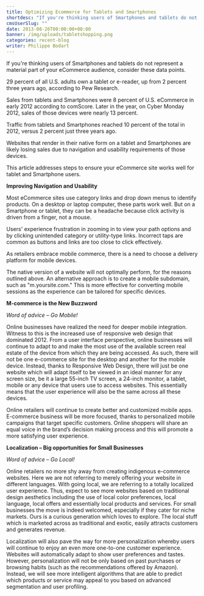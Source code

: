 ```yaml
---
title: Optimizing Ecommerce for Tablets and Smartphones
shortdesc: "If you're thinking users of Smartphones and tablets do not represent a material part of your eCommerce audience, consider these data points.  29 percent of all U.S. adults own a tablet or e-reader, up from 2 percent three years ago, according to Pew Research. "
cmsUserSlug: ""
date: 2013-08-26T00:00:00+08:00
banner: /img/uploads/tabletshopping.png
categories: recent-blog
writer: Philippe Bodart
---
```


If you're thinking users of Smartphones and tablets do not represent a material part of your eCommerce audience, consider these data points.

29 percent of all U.S. adults own a tablet or e-reader, up from 2 percent three years ago, according to Pew Research.

Sales from tablets and Smartphones were 8 percent of U.S. eCommerce in early 2012 according to comScore. Later in the year, on Cyber Monday 2012, sales of those devices were nearly 13 percent.

Traffic from tablets and Smartphones reached 10 percent of the total in 2012, versus 2 percent just three years ago.

Websites that render in their native form on a tablet and Smartphones are likely losing sales due to navigation and usability requirements of those devices.

This article addresses steps to ensure your eCommerce site works well for tablet and Smartphone users.

**Improving Navigation and Usability**

Most eCommerce sites use category links and drop down menus to identify products. On a desktop or laptop computer, these parts work well. But on a Smartphone or tablet, they can be a headache because click activity is driven from a finger, not a mouse.

Users' experience frustration in zooming in to view your path options and by clicking unintended category or utility-type links. Incorrect taps are common as buttons and links are too close to click effectively.

As retailers embrace mobile commerce, there is a need to choose a delivery platform for mobile devices.

The native version of a website will not optimally perform, for the reasons outlined above. An alternative approach is to create a mobile subdomain, such as "m.yoursite.com." This is more effective for converting mobile sessions as the experience can be tailored for specific devices.

**M-commerce is the New Buzzword**

*Word of advice – Go Mobile!*

Online businesses have realized the need for deeper mobile integration. Witness to this is the increased use of responsive web design that dominated 2012. From a user interface perspective, online businesses will continue to adapt to and make the most use of the available screen real estate of the device from which they are being accessed. As such, there will not be one e-commerce site for the desktop and another for the mobile device. Instead, thanks to Responsive Web Design, there will just be one website which will adapt itself to be viewed in an ideal manner for any screen size, be it a large 55-inch TV screen, a 24-inch monitor, a tablet, mobile or any device that users use to access websites. This essentially means that the user experience will also be the same across all these devices.

Online retailers will continue to create better and customized mobile apps. E-commerce business will be more focused, thanks to personalized mobile campaigns that target specific customers. Online shoppers will share an equal voice in the brand’s decision making process and this will promote a more satisfying user experience.

**Localization – Big opportunities for Small Businesses**

*Word of advice – Go Local!*

Online retailers no more shy away from creating indigenous e-commerce websites. Here we are not referring to merely offering your website in different languages. With going local, we are referring to a totally localized user experience. Thus, expect to see more websites based on traditional design aesthetics including the use of local color preferences, local language, local offers and essentially local products and services. For small businesses the move is indeed welcomed, especially if they cater for niche markets. Ours is a curious generation which loves to explore. The local stuff which is marketed across as traditional and exotic, easily attracts customers and generates revenue.

Localization will also pave the way for more personalization whereby users will continue to enjoy an even more one-to-one customer experience. Websites will automatically adapt to show user preferences and tastes. However, personalization will not be only based on past purchases or browsing habits (such as the recommendations offered by Amazon). Instead, we will see more intelligent algorithms that are able to predict which products or service may appeal to you based on advanced segmentation and user profiling.